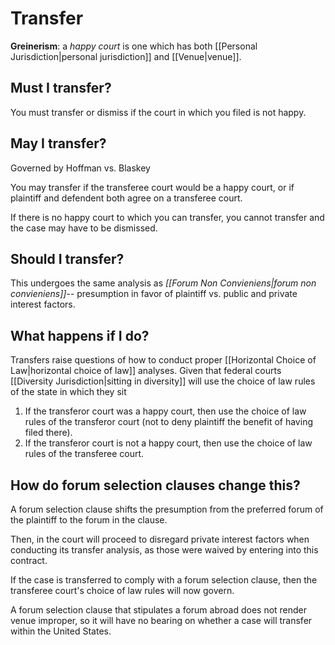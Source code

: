 # Transfer

**Greinerism**: a *happy court* is one which has both [[Personal Jurisdiction|personal jurisdiction]] and [[Venue|venue]].

## Must I transfer?

You must transfer or dismiss if the court in which you filed is not happy.

## May I transfer?
Governed by Hoffman vs. Blaskey

You may transfer if the transferee court would be a happy court, or if plaintiff and defendent both agree on a transferee court.

If there is no happy court to which you can transfer, you cannot transfer and the case may have to be dismissed.

## Should I transfer?
This undergoes the same analysis as *[[Forum Non Convieniens|forum non convieniens]]*-- presumption in favor of plaintiff vs. public and private interest factors.

## What happens if I do?
Transfers raise questions of how to conduct proper [[Horizontal Choice of Law|horizontal choice of law]] analyses. Given that federal courts [[Diversity Jurisdiction|sitting in diversity]] will use the choice of law rules of the state in which they sit
1. If the transferor court was a happy court, then use the choice of law rules of the transferor court (not to deny plaintiff the benefit of having filed there).
2. If the transferor court is not a happy court, then use the choice of law rules of the transferee court.

## How do forum selection clauses change this?
A forum selection clause shifts the presumption from the preferred forum of the plaintiff to the forum in the clause.

Then, in the court will proceed to disregard private interest factors when conducting its transfer analysis, as those were waived by entering into this contract.

If the case is transferred to comply with a forum selection clause, then the transferee court's choice of law rules will now govern.

A forum selection clause that stipulates a forum abroad does not render venue improper, so it will have no bearing on whether a case will transfer within the United States.